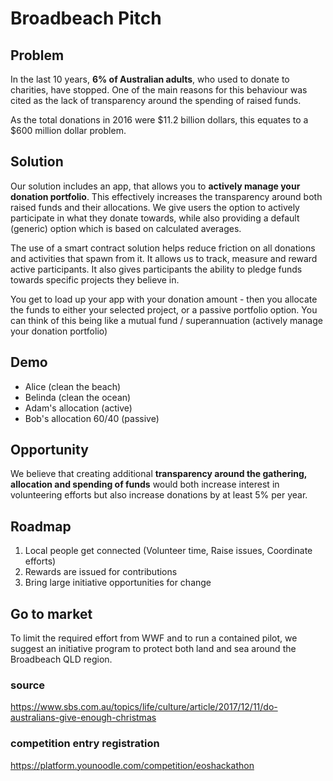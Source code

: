 # Broadbeach Pitch

## Problem
In the last 10 years, **6% of Australian adults**, who used to donate to charities, have stopped. One of the main reasons for this behaviour was cited as the lack of transparency around the spending of raised funds.

As the total donations in 2016 were $11.2 billion dollars, this equates to a $600 million dollar problem.


## Solution
Our solution includes an app, that allows you to **actively manage your donation portfolio**. This effectively increases the transparency around both raised funds and their allocations. We give users the option to actively participate in what they donate towards, while also providing a default (generic) option which is based on calculated averages.

The use of a smart contract solution helps reduce friction on all donations and activities that spawn from it. It allows us to track, measure and reward active participants. It also gives participants the ability to pledge funds towards specific projects they believe in.


You get to load up your app with your donation amount - then you allocate the funds to either your selected project, or a passive portfolio option. You can think of this being like a mutual fund / superannuation (actively manage your donation portfolio)


## Demo
* Alice (clean the beach)
* Belinda (clean the ocean)
* Adam's allocation (active)
* Bob's allocation 60/40 (passive)



## Opportunity
We believe that creating additional **transparency around the gathering, allocation and spending of funds** would both increase interest in volunteering efforts but also increase donations by at least 5% per year.


## Roadmap
1. Local people get connected (Volunteer time, Raise issues, Coordinate efforts)
2. Rewards are issued for contributions
3. Bring large initiative opportunities for change

## Go to market
To limit the required effort from WWF and to run a contained pilot, we suggest an initiative program to protect both land and sea around the Broadbeach QLD region.


### source
https://www.sbs.com.au/topics/life/culture/article/2017/12/11/do-australians-give-enough-christmas

### competition entry registration
https://platform.younoodle.com/competition/eoshackathon

